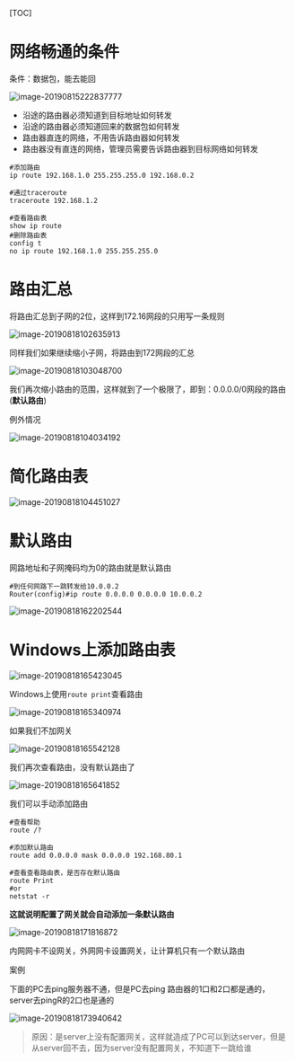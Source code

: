 [TOC]

# 网络畅通的条件

条件：数据包，能去能回

![image-20190815222837777](/Users/chenyansong/Documents/note/images/computeNetwork/image-20190815222837777.png)

* 沿途的路由器必须知道到目标地址如何转发
* 沿途的路由器必须知道回来的数据包如何转发
* 路由器直连的网络，不用告诉路由器如何转发
* 路由器没有直连的网络，管理员需要告诉路由器到目标网络如何转发



```shell
#添加路由
ip route 192.168.1.0 255.255.255.0 192.168.0.2

#通过traceroute
traceroute 192.168.1.2

#查看路由表
show ip route
#删除路由表
config t
no ip route 192.168.1.0 255.255.255.0
```



# 路由汇总

将路由汇总到子网的2位，这样到172.16网段的只用写一条规则

![image-20190818102635913](/Users/chenyansong/Documents/note/images/computeNetwork/image-20190818102635913.png)

同样我们如果继续缩小子网，将路由到172网段的汇总

![image-20190818103048700](/Users/chenyansong/Documents/note/images/computeNetwork/image-20190818103048700.png)

我们再次缩小路由的范围，这样就到了一个极限了，即到：0.0.0.0/0网段的路由(**默认路由**)



例外情况

![image-20190818104034192](/Users/chenyansong/Documents/note/images/computeNetwork/image-20190818104034192.png)



# 简化路由表

![image-20190818104451027](/Users/chenyansong/Documents/note/images/computeNetwork/image-20190818104451027.png)



# 默认路由

网路地址和子网掩码均为0的路由就是默认路由

```shell
#到任何网路下一跳转发给10.0.0.2
Router(config)#ip route 0.0.0.0 0.0.0.0 10.0.0.2
```

![image-20190818162202544](/Users/chenyansong/Documents/note/images/computeNetwork/image-20190818162202544.png)



# Windows上添加路由表

![image-20190818165423045](/Users/chenyansong/Documents/note/images/computeNetwork/image-20190818165423045.png)

Windows上使用`route print`查看路由

![image-20190818165340974](/Users/chenyansong/Documents/note/images/computeNetwork/image-20190818165340974.png)



如果我们不加网关

![image-20190818165542128](/Users/chenyansong/Documents/note/images/computeNetwork/image-20190818165542128.png)

我们再次查看路由，没有默认路由了

![image-20190818165641852](/Users/chenyansong/Documents/note/images/computeNetwork/image-20190818165641852.png)

我们可以手动添加路由

```shell
#查看帮助
route /?

#添加默认路由
route add 0.0.0.0 mask 0.0.0.0 192.168.80.1

#查看查看路由表，是否存在默认路由
route Print
#or
netstat -r

```

**这就说明配置了网关就会自动添加一条默认路由**

![image-20190818171816872](/Users/chenyansong/Documents/note/images/computeNetwork/image-20190818171816872.png)

内网网卡不设网关，外网网卡设置网关，让计算机只有一个默认路由



案例

下面的PC去ping服务器不通，但是PC去ping 路由器的1口和2口都是通的，server去pingR的2口也是通的

![image-20190818173940642](/Users/chenyansong/Documents/note/images/computeNetwork/image-20190818173940642.png)

> 原因：是server上没有配置网关，这样就造成了PC可以到达server，但是从server回不去，因为server没有配置网关，不知道下一跳给谁



